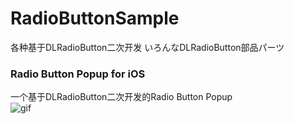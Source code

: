 # RadioButtonSample
各种基于DLRadioButton二次开发
いろんなDLRadioButton部品パーツ
### Radio Button Popup for iOS    
一个基于DLRadioButton二次开发的Radio Button Popup  
![gif](https://github.com/paigupai/RadioButtonSample-iOS/raw/master/gif/popupButton.gif)  
